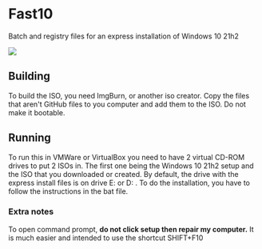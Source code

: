 # Fast10
 Batch and registry files for an express installation of Windows 10 21h2
 
 ![](https://img.shields.io/github/downloads/EnZon3/Fast10/total?color=blue&label=total%20downloads)
 
 ## Building
 
 To build the ISO, you need ImgBurn, or another iso creator. Copy the files that aren't GitHub files to you computer and add them to the ISO. Do not make it bootable.
 
 ## Running
 
 To run this in VMWare or VirtualBox you need to have 2 virtual CD-ROM drives to put 2 ISOs in. The first one being the Windows 10 21h2 setup and the ISO that you downloaded or created. By default, the drive with the express install files is on drive E: or D: . To do the installation, you have to follow the instructions in the bat file. 
 
 ### Extra notes

To open command prompt, **do not click setup then repair my computer.** It is much easier and intended to use the shortcut SHIFT+F10

